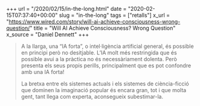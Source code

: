 +++
url = "/2020/02/15/in-the-long.html"
date = "2020-02-15T07:37:40+00:00"
slug = "in-the-long"
tags = ["retalls"]
x_url = "https://www.wired.com/story/will-ai-achieve-consciousness-wrong-question/"
title = "Will AI Achieve Consciousness? Wrong Question"
x_source = "Daniel Dennett"
+++


> A la llarga, una “IA forta”, o intel·ligència artificial general, és possible en principi però no desitjable. L’IA molt més restringida que és possible avui a la pràctica no és necessàriament dolenta. Però presenta els seus propis perills, principalment que es pot confondre amb una IA forta!
> 
> La bretxa entre els sistemes actuals i els sistemes de ciència-ficció que dominen la imaginació popular és encara gran, tot i que molta gent, tant llega com experta, aconsegueix subestimar-la.

